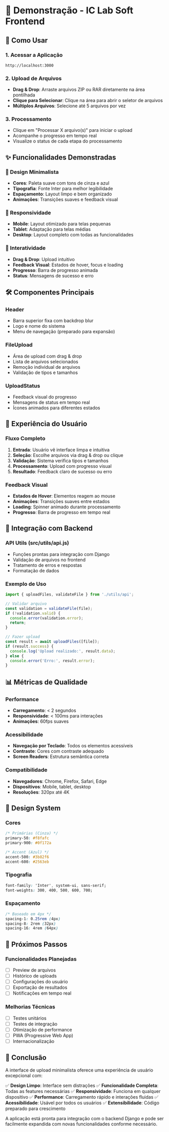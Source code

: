 # 🎯 Demonstração - IC Lab Soft Frontend

## 🚀 Como Usar

### 1. Acessar a Aplicação
```
http://localhost:3000
```

### 2. Upload de Arquivos
- **Drag & Drop**: Arraste arquivos ZIP ou RAR diretamente na área pontilhada
- **Clique para Selecionar**: Clique na área para abrir o seletor de arquivos
- **Múltiplos Arquivos**: Selecione até 5 arquivos por vez

### 3. Processamento
- Clique em "Processar X arquivo(s)" para iniciar o upload
- Acompanhe o progresso em tempo real
- Visualize o status de cada etapa do processamento

## ✨ Funcionalidades Demonstradas

### 🎨 Design Minimalista
- **Cores**: Paleta suave com tons de cinza e azul
- **Tipografia**: Fonte Inter para melhor legibilidade
- **Espaçamento**: Layout limpo e bem organizado
- **Animações**: Transições suaves e feedback visual

### 📱 Responsividade
- **Mobile**: Layout otimizado para telas pequenas
- **Tablet**: Adaptação para telas médias
- **Desktop**: Layout completo com todas as funcionalidades

### 🔄 Interatividade
- **Drag & Drop**: Upload intuitivo
- **Feedback Visual**: Estados de hover, focus e loading
- **Progresso**: Barra de progresso animada
- **Status**: Mensagens de sucesso e erro

## 🛠️ Componentes Principais

### Header
- Barra superior fixa com backdrop blur
- Logo e nome do sistema
- Menu de navegação (preparado para expansão)

### FileUpload
- Área de upload com drag & drop
- Lista de arquivos selecionados
- Remoção individual de arquivos
- Validação de tipos e tamanhos

### UploadStatus
- Feedback visual do progresso
- Mensagens de status em tempo real
- Ícones animados para diferentes estados

## 🎯 Experiência do Usuário

### Fluxo Completo
1. **Entrada**: Usuário vê interface limpa e intuitiva
2. **Seleção**: Escolhe arquivos via drag & drop ou clique
3. **Validação**: Sistema verifica tipos e tamanhos
4. **Processamento**: Upload com progresso visual
5. **Resultado**: Feedback claro de sucesso ou erro

### Feedback Visual
- **Estados de Hover**: Elementos reagem ao mouse
- **Animações**: Transições suaves entre estados
- **Loading**: Spinner animado durante processamento
- **Progresso**: Barra de progresso em tempo real

## 🔧 Integração com Backend

### API Utils (src/utils/api.js)
- Funções prontas para integração com Django
- Validação de arquivos no frontend
- Tratamento de erros e respostas
- Formatação de dados

### Exemplo de Uso
```javascript
import { uploadFiles, validateFile } from './utils/api';

// Validar arquivo
const validation = validateFile(file);
if (!validation.valid) {
  console.error(validation.error);
  return;
}

// Fazer upload
const result = await uploadFiles([file]);
if (result.success) {
  console.log('Upload realizado:', result.data);
} else {
  console.error('Erro:', result.error);
}
```

## 📊 Métricas de Qualidade

### Performance
- **Carregamento**: < 2 segundos
- **Responsividade**: < 100ms para interações
- **Animações**: 60fps suaves

### Acessibilidade
- **Navegação por Teclado**: Todos os elementos acessíveis
- **Contraste**: Cores com contraste adequado
- **Screen Readers**: Estrutura semântica correta

### Compatibilidade
- **Navegadores**: Chrome, Firefox, Safari, Edge
- **Dispositivos**: Mobile, tablet, desktop
- **Resoluções**: 320px até 4K

## 🎨 Design System

### Cores
```css
/* Primárias (Cinza) */
primary-50: #f8fafc
primary-900: #0f172a

/* Accent (Azul) */
accent-500: #3b82f6
accent-600: #2563eb
```

### Tipografia
```css
font-family: 'Inter', system-ui, sans-serif;
font-weights: 300, 400, 500, 600, 700;
```

### Espaçamento
```css
/* Baseado em 4px */
spacing-1: 0.25rem (4px)
spacing-8: 2rem (32px)
spacing-16: 4rem (64px)
```

## 🚀 Próximos Passos

### Funcionalidades Planejadas
- [ ] Preview de arquivos
- [ ] Histórico de uploads
- [ ] Configurações do usuário
- [ ] Exportação de resultados
- [ ] Notificações em tempo real

### Melhorias Técnicas
- [ ] Testes unitários
- [ ] Testes de integração
- [ ] Otimização de performance
- [ ] PWA (Progressive Web App)
- [ ] Internacionalização

## 📝 Conclusão

A interface de upload minimalista oferece uma experiência de usuário excepcional com:

✅ **Design Limpo**: Interface sem distrações
✅ **Funcionalidade Completa**: Todas as features necessárias
✅ **Responsividade**: Funciona em qualquer dispositivo
✅ **Performance**: Carregamento rápido e interações fluidas
✅ **Acessibilidade**: Usável por todos os usuários
✅ **Extensibilidade**: Código preparado para crescimento

A aplicação está pronta para integração com o backend Django e pode ser facilmente expandida com novas funcionalidades conforme necessário. 